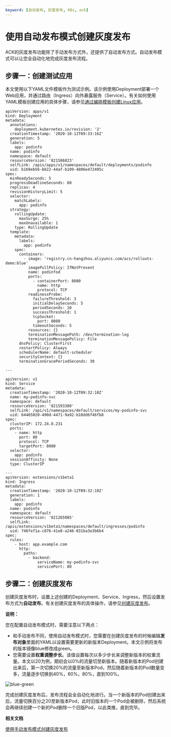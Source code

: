 ```yaml
---
keyword: [自动发布, 灰度发布, K8s, ack]
---
```


# 使用自动发布模式创建灰度发布

ACK的灰度发布功能除了手动发布方式外，还提供了自动发布方式。自动发布模式可以让您全自动化地完成灰度发布流程。

## 步骤一：创建测试应用

本文使用以下YAML文件模板作为测试示例。该示例使用Deployment部署一个Web应用，并通过路由（Ingress）向外暴露服务（Service）。有关如何使用YAML模板创建应用的具体步骤，请参见[通过编排模板创建Linux应用](/cn.zh-CN/Kubernetes集群用户指南/应用管理/通过编排模板创建Linux应用.md)。

```
apiVersion: apps/v1
kind: Deployment
metadata:
  annotations:
    deployment.kubernetes.io/revision: '2'
  creationTimestamp: '2020-10-12T09:33:16Z'
  generation: 5
  labels:
    app: podinfo
  name: podinfo
  namespace: default
  resourceVersion: '821586823'
  selfLink: /apis/apps/v1/namespaces/default/deployments/podinfo
  uid: b169eb56-b622-44af-b109-4806e472495c
spec:
  minReadySeconds: 5
  progressDeadlineSeconds: 60
  replicas: 4
  revisionHistoryLimit: 5
  selector:
    matchLabels:
      app: podinfo
  strategy:
    rollingUpdate:
      maxSurge: 25%
      maxUnavailable: 1
    type: RollingUpdate
  template:
    metadata:
      labels:
        app: podinfo
    spec:
      containers:
        - image: 'registry.cn-hangzhou.aliyuncs.com/acs/rollouts-demo:blue'
          imagePullPolicy: IfNotPresent
          name: podinfod
          ports:
            - containerPort: 8080
              name: http
              protocol: TCP
          readinessProbe:
            failureThreshold: 3
            initialDelaySeconds: 5
            periodSeconds: 10
            successThreshold: 1
            tcpSocket:
              port: 8080
            timeoutSeconds: 5
          resources: {}
          terminationMessagePath: /dev/termination-log
          terminationMessagePolicy: File
      dnsPolicy: ClusterFirst
      restartPolicy: Always
      schedulerName: default-scheduler
      securityContext: {}
      terminationGracePeriodSeconds: 30

---

apiVersion: v1
kind: Service
metadata:
  creationTimestamp: '2020-10-12T09:32:10Z'
  name: my-podinfo-svc
  namespace: default
  resourceVersion: '821593380'
  selfLink: /api/v1/namespaces/default/services/my-podinfo-svc
  uid: 64465020-490d-4471-9a92-b10dd6f46fb8
spec:
  clusterIP: 172.24.8.231
  ports:
    - name: http
      port: 80
      protocol: TCP
      targetPort: 8080
  selector:
    app: podinfo
  sessionAffinity: None
  type: ClusterIP

---
apiVersion: extensions/v1beta1
kind: Ingress
metadata:
  creationTimestamp: '2020-10-12T09:32:10Z'
  generation: 1
  labels:
    app: podinfo
  name: podinfo
  namespace: default
  resourceVersion: '821265085'
  selfLink: /apis/extensions/v1beta1/namespaces/default/ingresses/podinfo
  uid: 746fef1a-c876-41e8-a246-031ba3e3b6b4
spec:
  rules:
    - host: app.example.com
      http:
        paths:
          - backend:
              serviceName: my-podinfo-svc
              servicePort: 80
```

## 步骤二：创建灰度发布

创建灰度发布时，设置上述创建的Deployment、Service、Ingress，然后设置发布方式为**自动发布**。有关创建灰度发布的具体操作，请参见[创建灰度发布](/cn.zh-CN/Kubernetes集群用户指南/发布管理/灰度发布/创建灰度发布.md)。

**说明：**

您在配置自动发布模式时，需要注意以下两点：

-   和手动发布不同，使用自动发布模式时，您需要在创建灰度发布的时候编辑**发布对象**里面的YAML以设置需要更新的新版本Deployment。本文示例将发布的版本镜像blue修改成green。
-   您需要设置**权重调整步长**。该值设置每次以多少步长来调整新版本的权重流量。本文以20为例，期初会以0%的流量切至新版本。随着新版本的Pod创建出来后，第一次切换20%的流量至新版本Pod，然后随着新版本的Pod数量变多，流量逐步切换到40%，60%，80%，直到100%。

![blue-green](https://static-aliyun-doc.oss-cn-hangzhou.aliyuncs.com/assets/img/zh-CN/5911652061/p172655.png)

完成创建灰度发布后，发布流程会全自动化地进行。当一个新版本的Pod创建出来后，流量切换百分之20至新版本Pod，此时旧版本的一个Pod会被删除，然后系统会再继续创建一个新的Pod删除一个旧版Pod，以此类推，直到完毕。

**相关文档**  


[使用手动发布模式创建灰度发布](/cn.zh-CN/Kubernetes集群用户指南/发布管理/灰度发布/使用手动发布模式创建灰度发布.md)

